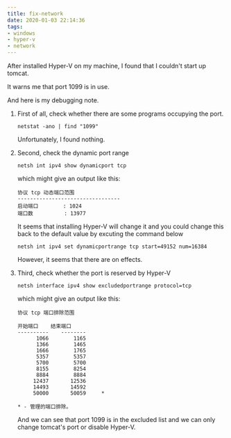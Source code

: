 ```yaml
---
title: fix-network
date: 2020-01-03 22:14:36
tags:
- windows
- hyper-v
- network
---
```


After installed Hyper-V on my machine, I found that I couldn't start up tomcat.

It warns me that port 1099 is in use.

And here is my debugging note.

1. First of all, check whether there are some programs occupying the port.

   ```shell
   netstat -ano | find "1099"
   ```

   Unfortunately, I found nothing.

2. Second, check the dynamic port range

   ```shell
   netsh int ipv4 show dynamicport tcp
   ```

   which might give an output like this:

   ```
   协议 tcp 动态端口范围
   ---------------------------------
   启动端口        : 1024
   端口数          : 13977
   ```

   It seems that installing Hyper-V will change it and you could change this back to the default value by excuting the command below

   ```shell
   netsh int ipv4 set dynamicportrange tcp start=49152 num=16384
   ```

   However, it seems that there are on effects.

3. Third, check whether the port is reserved by Hyper-V

   ```shell
   netsh interface ipv4 show excludedportrange protocol=tcp
   ```

   which might give an output like this:

   ```
   协议 tcp 端口排除范围
   
   开始端口    结束端口
   ----------    --------
         1066        1165
         1366        1465
         1666        1765
         5357        5357
         5700        5700
         8155        8254
         8884        8884
        12437       12536
        14493       14592
        50000       50059     *
   
   * - 管理的端口排除。
   ```

   And we can see that port 1099 is in the excluded list and we can only change tomcat's port or disable Hyper-V.
